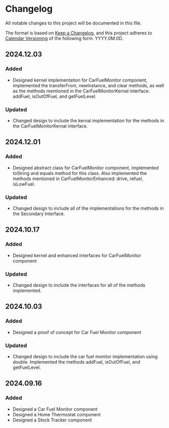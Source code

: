 # Changelog

All notable changes to this project will be documented in this file.

The format is based on [Keep a Changelog](https://keepachangelog.com/en/1.1.0/),
and this project adheres to [Calendar Versioning](https://calver.org/) of
the following form: YYYY.0M.0D.


## 2024.12.03

### Added

- Designed kernel implementation for CarFuelMonitor component, implemented the transferFrom, newInstance, and clear methods, as well as the methods mentioned in the CarFuelMonitorKernal interface: addFuel, isOutOfFuel, and getFuelLevel.

### Updated

- Changed design to include the kernal implementation for the methods in the CarFuelMonitorKernal interface.



## 2024.12.01

### Added

- Designed abstract class for CarFuelMonitor component, implemented toString and equals method for this class. Also implemented the methods mentioned in CarFuelMonitorEnhanced: drive, refuel, isLowFuel.

### Updated

- Changed design to include all of the implementations for the methods in the Secondary Interface.


## 2024.10.17

### Added

- Designed kernel and enhanced interfaces for CarFuelMonitor component

### Updated

- Changed design to include the interfaces for all of the methods implemented.


## 2024.10.03

### Added

- Designed a proof of concept for Car Fuel Monitor component

### Updated

- Changed design to include the car fuel monitor implementation using double. Implemented the methods addFuel, isOutOfFuel, and getFuelLevel.

## 2024.09.16

### Added

- Designed a Car Fuel Monitor component
- Designed a Home Thermostat component
- Designed a Stock Tracker component

```


